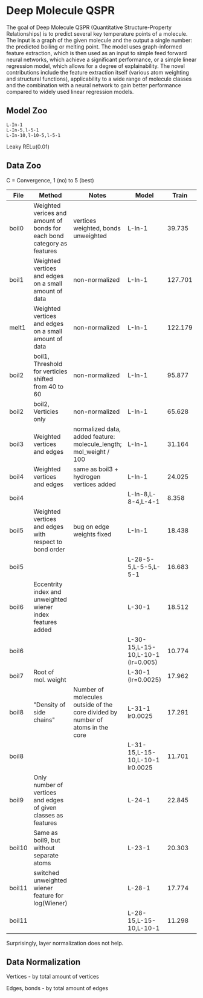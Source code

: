 # Deep Molecule QSPR

The goal of Deep Molecule QSPR (Quantitative Structure-Property Relationships) is to predict several key temperature points of a molecule. The input is a graph of the given molecule and the output a single number: the predicted boiling or melting point. The model uses graph-informed feature extraction, which is then used as an input to simple feed forward neural networks, which achieve a significant performance, or a simple linear regression model, which allows for a degree of explainability. The novel contributions include the feature extraction itself (various atom weighting and structural functions), applicability to a wide range of molecule classes and the combination with a neural network to gain better performance compared to widely used linear regression models.


## Model Zoo

```
L-In-1
L-In-5,l-5-1
L-In-10,l-10-5,l-5-1
```

Leaky RELu(0.01)

## Data Zoo

C = Convergence, 1 (no) to 5 (best)

| File | Method | Notes | Model | Train | Valid | C |
|-|-|-|-|-|-|-|
|boil0 | Weighted verices and amount of bonds for each bond category as features |vertices weighted, bonds unweighted|L-In-1 | 39.735 | 41.939 | 5 | 
|boil1 | Weighted vertices and edges on a small amount of data |non-normalized| L-In-1 | 127.701 | 107.297 | 2 | 
|melt1 | Weighted vertices and edges on a small amount of data |non-normalized| L-In-1 | 122.179 | 138.810 | 2 |
|boil2 | boil1, Threshold for verticies shifted from 40 to 60 |non-normalized| L-In-1 | 95.877 | 91.354 | 2 |
|boil2 | boil2, Verticies only |non-normalized | L-In-1 | 65.628 | 61.316 | 5 |
|boil3 | Weighted vertices and edges | normalized data, added feature: molecule\_length; mol\_weight / 100 | L-In-1 | 31.164 | 27.502 | 5 |
|boil4 | Weighted vertices and edges | same as boil3 + hydrogen vertices added | L-In-1 | 24.025 | 23.512 | 5 |
|boil4 | | | L-In-8,L-8-4,L-4-1 | 8.358 | 17.468 | 4 |
|boil5 | Weighted vertices and edges with respect to bond order | bug on edge weights fixed | L-In-1 | 18.438 | 18.860 | 5 |
|boil5 | | | L-28-5-5,L-5-5,L-5-1 | 16.683 | 17.545 | 4 |
|boil6 | Eccentrity index and unweighted wiener index features added | | L-30-1 | 18.512 | 18.927 | 4 |
|boil6 | | | L-30-15,L-15-10,L-10-1 (lr=0.005)| 10.774 | 12.912 | 4 |
|boil7 | Root of mol. weight | | L-30-1 (lr=0.0025) |17.962 | 18.351  |4|
|boil8 | "Density of side chains" | Number of molecules outside of the core divided by number of atoms in the core | L-31-1 lr0.0025 | 17.291 | 17.445| 4 |
|boil8 | | | L-31-15,L-15-10,L-10-1 lr0.0025 | 11.701 | 12.469 | 3 |
|boil9 |Only number of vertices and edges of given classes as features | | L-24-1 | 22.845 | 19.169 | 5 |
|boil10 |Same as boil9, but without separate atoms | | L-23-1 | 20.303 | 19.666 | 5 |
|boil11 | switched unweighted wiener feature for log(Wiener)  | | L-28-1 | 17.774 | 16.958 | 5 |
|boil11 |  | | L-28-15,L-15-10,L-10-1 | 11.298 | 12.373 | 4 |

Surprisingly, layer normalization does not help.

## Data Normalization

Vertices - by total amount of vertices

Edges, bonds - by total amount of edges
